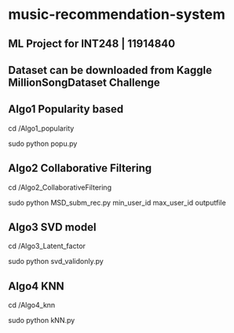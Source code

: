 # music-recommendation-system
## ML Project for INT248 | 11914840

## Dataset can be downloaded from Kaggle MillionSongDataset Challenge

## Algo1 Popularity based

cd /Algo1_popularity

sudo python popu.py

## Algo2 Collaborative Filtering

cd /Algo2_CollaborativeFiltering

sudo python MSD_subm_rec.py min_user_id max_user_id outputfile

## Algo3 SVD model

cd /Algo3_Latent_factor

sudo python svd_validonly.py

## Algo4 KNN

cd /Algo4_knn

sudo python kNN.py
